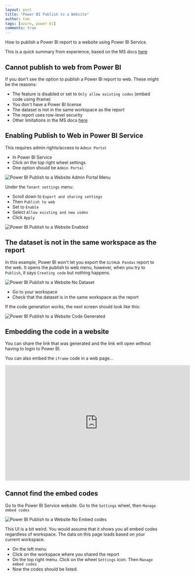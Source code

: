 ```yaml
---
layout: post
title: "Power BI Publish to a Website"
author: tom
tags: [azure, power bi]
comments: true
---
```


How to publish a Power BI report to a website using Power BI Service.

This is a quick summary from experience, based on the MS docs [here](https://learn.microsoft.com/en-us/power-bi/collaborate-share/service-publish-to-web)

## Cannot publish to web from Power BI

If you don't see the option to publish a Power BI report to web. These might be the reasons:

* The feature is disabled or set to `Only allow existing codes` (embed code using iframe)
* You don't have a Power BI license
* The dataset is not in the same workspace as the report
* The report uses row-level security
* Other limitations in the MS docs [here](https://learn.microsoft.com/en-us/power-bi/collaborate-share/service-publish-to-web#considerations-and-limitations)

## Enabling Publish to Web in Power BI Service

This requires admin rights/access to `Admin Portal`

* In Power BI Service
* Click on the top right wheel settings
* One option should be `Admin Portal`

![Power BI Publish to a Website Admin Portal Menu](/images/powerbi-publish-to-website-admin-portal-menu.png)

Under the `Tenant settings` menu:

* Scroll down to `Export and sharing settings`
* Then `Publish to web`
* Set to `Enable`
* Select `Allow existing and new codes`
* Click `Apply`

![Power BI Publish to a Website Enabled](/images/powerbi-publish-to-website-enabled.png)

## The dataset is not in the same workspace as the report

In this example, Power BI won't let you export the `GitHub Pandas` report to the web. It opens the publish to web menu, however, when you try to `Publish`, it says `Creating code` but nothing happens.

![Power BI Publish to a Website No Dataset](/images/powerbi-publish-to-website-no-dataset.png)

* Go to your workspace
* Check that the dataset is in the same workspace as the report

If the code generation works, the next screen should look like this:

![Power BI Publish to a Website Code Generated](/images/powerbi-publish-to-website-code-generated.png)

## Embedding the code in a website

You can share the link that was generated and the link will open without having to login to Power BI.

You can also embed the `iframe` code in a web page...

<iframe title="Report Section" width="600" height="373.5" src="https://app.powerbi.com/view?r=eyJrIjoiZWY5YTI5ZjktMWIzMy00MTVmLWJkYjktYjY1YTAwZTc5ZTQ5IiwidCI6ImFlYWFhOWZmLTM2ZmYtNDJjOC1hYjE5LTI0OTgzMzUxYTY0MCJ9&pageName=ReportSection" frameborder="0" allowFullScreen="true"></iframe>

## Cannot find the embed codes

Go to the Power BI Service website. Go to the `Settings` wheel, then `Manage embed codes`

![Power BI Publish to a Website No Embed codes](/images/powerbi-publish-to-website-no-embed-codes.png)

This UI is a bit weird. You would assume that it shows you all embed codes regardless of workspace. The data on this page loads based on your current workspace.

* On the left menu
* Click on the workspace where you shared the report
* On the top right menu. Click on the wheel `Settings` icon. Then `Manage embed codes`
* Now the codes should be listed.